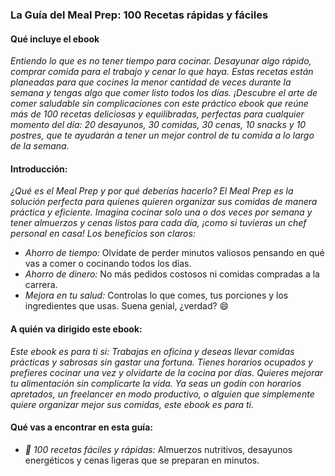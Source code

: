 ### La Guía del Meal Prep: 100 Recetas rápidas y fáciles
#### Qué incluye el ebook
*Entiendo lo que es no tener tiempo para cocinar. Desayunar algo rápido, comprar comida para el trabajo y cenar lo que haya. Estas recetas están planeadas para que cocines la menor cantidad de veces durante la semana y tengas algo que comer listo todos los días. ¡Descubre el arte de comer saludable sin complicaciones con este práctico ebook que reúne más de 100 recetas deliciosas y equilibradas, perfectas para cualquier momento del día: 20 desayunos, 30 comidas, 30 cenas, 10 snacks y 10 postres, que te ayudarán a tener un mejor control de tu comida a lo largo de la semana.*
#### Introducción:
*¿Qué es el Meal Prep y por qué deberías hacerlo? El Meal Prep es la solución perfecta para quienes quieren organizar sus comidas de manera práctica y eficiente. Imagina cocinar solo una o dos veces por semana y tener almuerzos y cenas listos para cada día, ¡como si tuvieras un chef personal en casa! Los beneficios son claros:*
- *Ahorro de tiempo:* Olvídate de perder minutos valiosos pensando en qué vas a comer o cocinando todos los días.
- *Ahorro de dinero:* No más pedidos costosos ni comidas compradas a la carrera.
- *Mejora en tu salud:* Controlas lo que comes, tus porciones y los ingredientes que usas. Suena genial, ¿verdad? 😄
#### A quién va dirigido este ebook:
*Este ebook es para ti si: Trabajas en oficina y deseas llevar comidas prácticas y sabrosas sin gastar una fortuna. Tienes horarios ocupados y prefieres cocinar una vez y olvidarte de la cocina por días. Quieres mejorar tu alimentación sin complicarte la vida. Ya seas un godín con horarios apretados, un freelancer en modo productivo, o alguien que simplemente quiere organizar mejor sus comidas, este ebook es para ti.*
#### Qué vas a encontrar en esta guía:
- *🍳 100 recetas fáciles y rápidas:* Almuerzos nutritivos, desayunos energéticos y cenas ligeras que se preparan en minutos.
